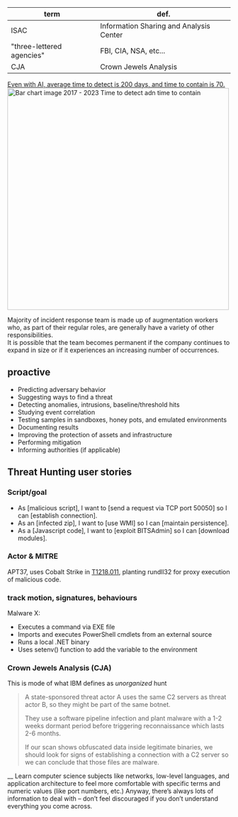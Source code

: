 |term|def.|
|-|-|
|ISAC|Information Sharing and Analysis Center
|"three-lettered agencies"|FBI, CIA, NSA, etc...|
| CJA|Crown Jewels Analysis|

[Even with AI, average time to detect is 200 days, and time to contain is 70.](https://www.statista.com/statistics/1417455/worldwide-data-breaches-identify-and-contain/)
<img src="https://github.com/user-attachments/assets/da3e3a77-d625-4d89-bd5f-150c7b6d2d01" width="500" alt="Bar chart image 2017 - 2023 Time to detect adn time to contain ">


Majority of incident response team is made up of augmentation workers who, as part of their regular roles, are generally have a variety of other responsibilities. \
It is possible that the team becomes permanent if the company continues to expand in size or if it experiences an increasing number of occurrences. 
## proactive

- Predicting adversary behavior
- Suggesting ways to find a threat
- Detecting anomalies, intrusions, baseline/threshold hits
- Studying event correlation
- Testing samples in sandboxes, honey pots, and emulated environments
- Documenting results
- Improving the protection of assets and infrastructure
- Performing mitigation
- Informing authorities (if applicable)

## Threat Hunting user stories

### Script/goal
- As [malicious script], I want to [send a request via TCP port 50050] so I can [establish connection].
- As an [infected zip], I want to [use WMI] so I can [maintain persistence].
- As a [Javascript code], I want to [exploit BITSAdmin] so I can [download modules].
### Actor & MITRE
APT37, uses Cobalt Strike in [T1218.011](https://attack.mitre.org/techniques/T1218/011/), planting rundll32 for proxy execution of malicious code.
### track motion, signatures, behaviours
Malware X:
- Executes a command via EXE file
- Imports and executes PowerShell cmdlets from an external source
- Runs a local .NET binary
- Uses setenv() function to add the variable to the environment
### Crown Jewels Analysis (CJA)
This is mode of what IBM defines as _unorganized_ hunt
> A state-sponsored threat actor A uses the same C2 servers as threat actor B, so they might be part of the same botnet.
>
> They use a software pipeline infection and plant malware with a 1-2 weeks dormant period before triggering reconnaissance which lasts 2-6 months.
>
> If our scan shows obfuscated data inside legitimate binaries, we should look for signs of establishing a connection with a C2 server so we can conclude that those files are malware. 

__
Learn computer science subjects like networks, low-level languages, and application architecture to feel more comfortable with specific terms and numeric values (like port numbers, etc.) Anyway, there’s always lots of information to deal with – don’t feel discouraged if you don’t understand everything you come across.
